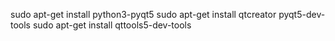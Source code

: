 sudo apt-get install python3-pyqt5
sudo apt-get install qtcreator pyqt5-dev-tools
sudo apt-get install qttools5-dev-tools

<!-- 
pyuic5 -x script2.ui -o script2.py

diskpart
list disk
exit


C:\Users\Alan\Documents\work\incident\env\Scripts\pyuic5.exe -x script.ui -o script.py


pytopip

python3 setup.py sdist
pip install dist/EXT4_SCANNER-0.1.1.tar.gz


pytodeb

python3 setup.py --command-packages=stdeb.command bdist_deb
sudo dpkg -i ./deb_dist/python3-ext4scanner_0.1.1-1_all.deb


cd /usr/bin
ext4scanner


dpkg -l | grep python3-ext4
sudo dpkg -r python3-ext4scanner 





sudo dpkg -r python3-ext4scanner && python3 setup.py --command-packages=stdeb.command bdist_deb && sudo dpkg -i ./deb_dist/python3-ext4scanner_0.1.1-1_all.deb && ext4scanner

 -->